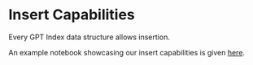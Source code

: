# Insert Capabilities

Every GPT Index data structure allows insertion.

An example notebook showcasing our insert capabilities is given [here](https://github.com/jerryjliu/gpt_index/blob/main/examples/paul_graham_essay/InsertDemo.ipynb).